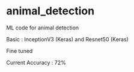 # animal_detection
ML code for animal detection

Basic : InceptionV3 (Keras) and Resnet50 (Keras)

Fine tuned 

Current Accuracy : 72%

